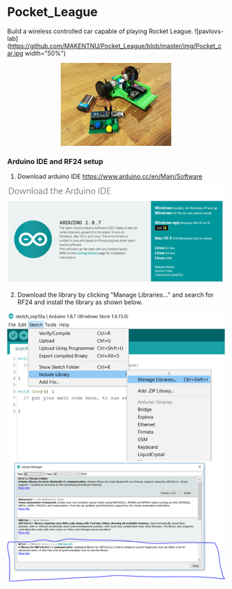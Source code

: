 # Pocket_League
Build a wireless controlled car capable of playing Rocket League.
![pavlovs-lab](https://github.com/MAKENTNU/Pocket_League/blob/master/img/Pocket_car.jpg width="50%")

<p align="center">
  <img src="https://github.com/MAKENTNU/Pocket_League/blob/master/img/Pocket_car.jpg" width="256">
</p>

### Arduino IDE and RF24 setup

1. Download arduino IDE https://www.arduino.cc/en/Main/Software

![pavlovs-lab](https://github.com/MAKENTNU/Pocket_League/blob/master/img/Arduino%20IDE.PNG)

2. Download the library by clicking "Manage Libraries..." and search for RF24 and install the library as shown below.


![pavlovs-lab](https://github.com/MAKENTNU/Pocket_League/blob/master/img/bibliotek.PNG)
![pavlovs-lab](https://github.com/MAKENTNU/Pocket_League/blob/master/img/rf24.PNG)





